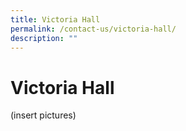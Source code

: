 ```yaml
---
title: Victoria Hall
permalink: /contact-us/victoria-hall/
description: ""
---
```

# **Victoria Hall**

(insert pictures)